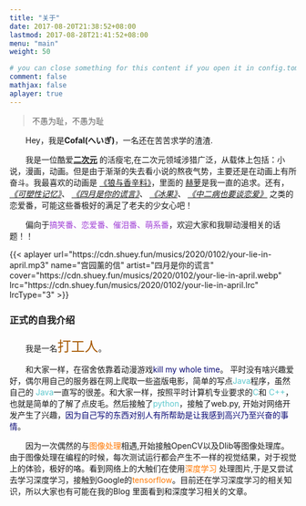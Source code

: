 ```yaml
---
title: "关于"
date: 2017-08-20T21:38:52+08:00
lastmod: 2017-08-28T21:41:52+08:00
menu: "main"
weight: 50

# you can close something for this content if you open it in config.toml.
comment: false
mathjax: false
aplayer: true
---
```


<div class="zh post-container">
    <!--copied from markdown -->
    <blockquote><p>不愚为耻，不愚为耻</p></blockquote>
    <p>&emsp;&emsp;Hey，我是<strong>Cofal(へいぎ)</strong>，一名还在苦苦求学的渣渣.</p>
    <p>
        &emsp;&emsp;我是一位酷爱<strong><a href="{{ site.url }}/tags/#二次元">二次元</a></strong>
        的活瘦宅,在二次元领域涉猎广泛，从载体上包括：小说，漫画，动画。但是由于渐渐的失去看小说的熬夜气势，主要还是在动画上有所奋斗。我最喜欢的动画是
        <a href="https://www.bilibili.com/bangumi/play/ss1071/">《狼与香辛料》</a>，里面的
        <a href="https://baike.baidu.com/item/%E8%B5%AB%E8%90%9D/10074198?fr=aladdin">赫萝</a>是我一直的追求。还有，
        <i>
            <a href="https://www.bilibili.com/bangumi/play/ss1552/">《可塑性记忆》</a>、
            <a href="https://www.bilibili.com/bangumi/play/ss1699/">《四月是你的谎言》</a>、
            <a href="https://www.bilibili.com/bangumi/play/ss3398/">《冰果》</a>、
            <a href="https://www.bilibili.com/bangumi/play/ss4340/">《中二病也要谈恋爱》</a>
        </i>
        之类的恋爱番，可能这些番极好的满足了老夫的少女心吧！
    </p>
    <p>
    &emsp;&emsp;偏向于<font color="#9f3ed5">搞笑番、恋爱番、催泪番、萌系番</font>，欢迎大家和我聊动漫相关的话题！！
    </p> 
{{< aplayer
    url="https://cdn.shuey.fun/musics/2020/0102/your-lie-in-april.mp3"
    name="宫园薰的信"
    artist="四月是你的谎言"
    cover="https://cdn.shuey.fun/musics/2020/0102/your-lie-in-april.webp"
    lrc="https://cdn.shuey.fun/musics/2020/0102/your-lie-in-april.lrc"
    lrcType="3"
>}}
    <h3>正式的自我介绍</h3>
    <p>
        &emsp;&emsp;我是一名<font color="#A65800" size="+2">打工人</font>。
    </p>
    <p>
        &emsp;&emsp;和大家一样，在宿舍依靠着动漫游戏<font color="#090974">kill my whole time</font>。
        平时没有啥兴趣爱好，偶尔用自己的服务器在网上爬取一些盗版电影，简单的写点<font color="#5dc8cd">Java</font>程序，虽然自己的
        <font color="#5dc8cd">Java</font>一直写的很差。和大家一样，按照平时计算机专业要求的<font color="#5dc8cd">C</font>和
        <font color="#5dc8cd">C++</font>，也就是简单的了解了点皮毛。然后接触了<font color="#5dc8cd">python</font>，接触了web.py,
        开始对网络开发产生了兴趣，<font color="#090974">因为自己写的东西对别人有所帮助是让我感到高兴乃至兴奋的事情</font>。
    </p>
    <p>
        &emsp;&emsp;因为一次偶然的与<font color="#FF7800">图像处理</font>相遇,开始接触OpenCV以及Dlib等图像处理库。
        由于图像处理在编程的时候，每次测试运行都会产生不一样的视觉结果，对于视觉上的体验，极好的咯。看到网络上的大触们在使用<font color="#FF7800">深度学习</font>
        处理图片,于是又尝试去学习深度学习，接触到Google的<font color="#FF7800">tensorflow</font>。目前还在学习深度学习的相关知识，所以大家也有可能在我的Blog
        里面看到和深度学习相关的文章。
    </p>
    <p>
    </p>
</div>

